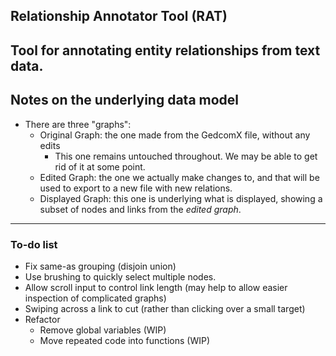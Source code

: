 ## **R**elationship **A**nnotator **T**ool (RAT)
Tool for annotating entity relationships from text data.
---
## Notes on the underlying data model
- There are three "graphs":
  - Original Graph: the one made from the GedcomX file, without any edits
    - This one remains untouched throughout. We may be able to get rid of it at some point.
  - Edited Graph: the one we actually make changes to, and that will be used to export to a new file with new relations.
  - Displayed Graph: this one is underlying what is displayed, showing a subset of nodes and links from the *edited graph*.
---
### To-do list
- Fix same-as grouping (disjoin union)
- Use brushing to quickly select multiple nodes.
- Allow scroll input to control link length (may help to allow easier inspection of complicated graphs)
- Swiping across a link to cut (rather than clicking over a small target)
- Refactor
  - Remove global variables (WIP)
  - Move repeated code into functions (WIP)
